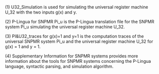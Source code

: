 (1) U32_Simulation is used for simulating the universal register machine U_32 with the two inputs g(x) and y.

(2) P-Lingua for SNPMR Pi_u is the P-Lingua translation file for the SNPMR system Pi_u simulating the universal register machine U_32.

(3) PI&U32_traces for g(x)=1 and y=1 is the computation traces of the universal SNPMR system Pi_u and the universal register machine U_32 for g(x) = 1 and y = 1.

(4) Supplementary Information for SNPMR systems provides more information about the tools for SNPMR systems concerning the P-Lingua language, syntactic parsing, and simulation algorithm.
